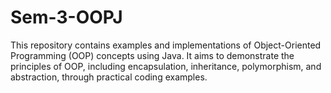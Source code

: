 # Sem-3-OOPJ
This repository contains examples and implementations of Object-Oriented Programming (OOP) concepts using Java. It aims to demonstrate the principles of OOP, including encapsulation, inheritance, polymorphism, and abstraction, through practical coding examples.
